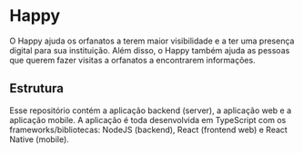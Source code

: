 # Happy

O Happy ajuda os orfanatos a terem maior visibilidade e a ter uma presença digital para sua instituição.
Além disso, o Happy também ajuda as pessoas que querem fazer visitas a orfanatos a encontrarem informações.

## Estrutura
Esse repositório contém a aplicação backend (server), a aplicação web e a aplicação mobile.
A aplicação é toda desenvolvida em TypeScript com os frameworks/bibliotecas: NodeJS (backend), React (frontend web) e React Native (mobile).
